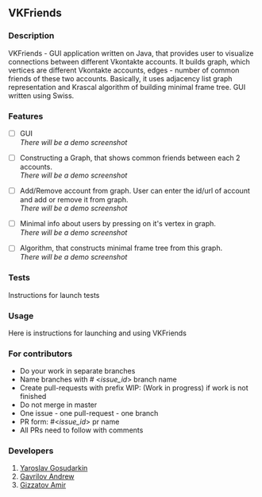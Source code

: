 ## VKFriends
### Description
VKFriends - GUI application written on Java, that provides user to visualize connections between different Vkontakte accounts. It builds graph, which vertices are different Vkontakte accounts, edges - number of common friends of these two accounts. Basically, it uses adjacency list graph representation and Krascal algorithm of building minimal frame tree. GUI written using Swiss.

### Features

- [ ] GUI</br>
*There will be a demo screenshot* </br>

- [ ] Constructing a Graph, that shows common friends between each 2 accounts.</br>
*There will be a demo screenshot*

- [ ] Add/Remove account from graph. User can enter the id/url of account and add or remove it from graph.</br>
*There will be a demo screenshot*

- [ ] Minimal info about users by pressing on it's vertex in graph.</br>
*There will be a demo screenshot* 

- [ ] Algorithm, that constructs minimal frame tree from this graph.</br>
*There will be a demo screenshot* 

### Tests
Instructions for launch tests

### Usage
Here is instructions for launching and using VKFriends

### For contributors
* Do your work in separate branches
* Name branches with # <_issue_id_> branch name
* Create pull-requests with prefix WIP: (Work in progress) if work is not finished
* Do not merge in master
* One issue - one pull-request - one branch
* PR form: #<_issue_id_> pr name
* All PRs need to follow with comments

### Developers
1. [Yaroslav Gosudarkin](https://github.com/DarkFlink)
2. [Gavrilov Andrew](https://github.com/AndrewGavril)
3. [Gizzatov Amir](https://github.com/Gizzatovamir)
